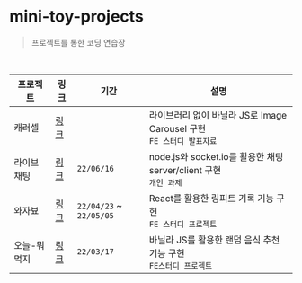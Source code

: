 # mini-toy-projects

> 프로젝트를 통한 코딩 연습장 

<br>

| 프로젝트    | 링크                      | 기간                    | 설명                                                         |
| ----------- | ------------------------- | ----------------------- | ------------------------------------------------------------ |
| 캐러셀      | [링크](carousel-slider)   |                         | 라이브러리 없이 바닐라 JS로 Image Carousel 구현<br />`FE 스터디 발표자료` |
| 라이브 채팅 | [링크](live-chat-service) | `22/06/16`              | node.js와 socket.io를 활용한 채팅 server/client 구현<br />`개인 과제` |
| 와자뵤      | [링크](wa-za-byo)         | `22/04/23` ~ `22/05/05` | React를 활용한 링피트 기록 기능 구현 <br />`FE 스터디 프로젝트` |
| 오늘-뭐먹지 | [링크](what-eat-today)    | `22/03/17`              | 바닐라 JS를 활용한 랜덤 음식 추천 기능 구현 <br />`FE스터디 프로젝트` |

<br>

